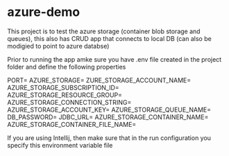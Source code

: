 # azure-demo

This project is to test the azure storage (container blob storage and queues), this also has CRUD app that connects to local DB (can also be modigied to point to azure databse)

Prior to running the app amke sure you have .env file created in the project folder and define the following properties

PORT=
AZURE_STORAGE=
ZURE_STORAGE_ACCOUNT_NAME=
AZURE_STORAGE_SUBSCRIPTION_ID=
AZURE_STORAGE_RESOURCE_GROUP=
AZURE_STORAGE_CONNECTION_STRING=
AZURE_STORAGE_ACCOUNT_KEY=
AZURE_STORAGE_QUEUE_NAME=
DB_PASSWORD=
JDBC_URL=
AZURE_STORAGE_CONTAINER_NAME=
AZURE_STORAGE_CONTAINER_FILE_NAME=

If you are using Intellij, then make sure that in the run configuration you specify this environment variable file
